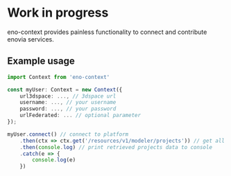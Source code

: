 #   Work in progress

eno-context provides painless functionality to connect and contribute enovia services. 

## Example usage
```typescript
import Context from 'eno-context'

const myUser: Context = new Context({
    url3dspace: ..., // 3dspace url
    username: ..., // your username
    password: ..., // your password
    urlFederated: ... // optional parameter
});

myUser.connect() // connect to platform
    .then(ctx => ctx.get('/resources/v1/modeler/projects')) // get all accessible projects
    .then(console.log) // print retrieved projects data to console 
    .catch(e => {
        console.log(e)
    })
```
